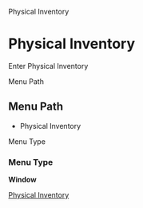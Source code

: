 
Physical Inventory
# Physical Inventory


Enter Physical Inventory

Menu Path
## Menu Path



- Physical Inventory

Menu Type
### Menu Type

**Window**


[Physical Inventory](../../window-physical-inventory.md)